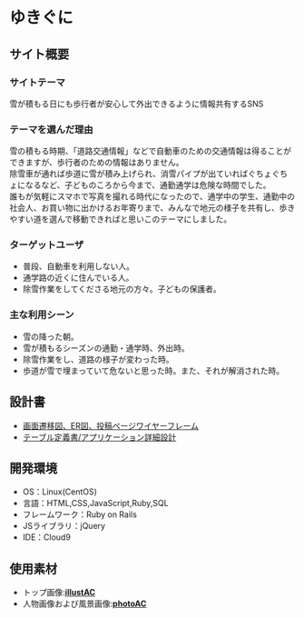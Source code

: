 # ゆきぐに

## サイト概要
### サイトテーマ
雪が積もる日にも歩行者が安心して外出できるように情報共有するSNS

### テーマを選んだ理由
雪の積もる時期、「道路交通情報」などで自動車のための交通情報は得ることができますが、歩行者のための情報はありません。<br>
除雪車が通れば歩道に雪が積み上げられ、消雪パイプが出ていればぐちょぐちょになるなど、子どものころから今まで、通勤通学は危険な時間でした。<br>
誰もが気軽にスマホで写真を撮れる時代になったので、通学中の学生、通勤中の社会人、お買い物に出かけるお年寄りまで、みんなで地元の様子を共有し、歩きやすい道を選んで移動できればと思いこのテーマにしました。

### ターゲットユーザ
- 普段、自動車を利用しない人。
- 通学路の近くに住んでいる人。
- 除雪作業をしてくださる地元の方々。子どもの保護者。

### 主な利用シーン
- 雪の降った朝。
- 雪が積もるシーズンの通勤・通学時、外出時。
- 除雪作業をし、道路の様子が変わった時。
- 歩道が雪で埋まっていて危ないと思った時。また、それが解消された時。

## 設計書
- [画面遷移図、ER図、投稿ページワイヤーフレーム](https://drive.google.com/file/d/1o-_HMZy20PZDmYV_xZW-TUXjCTH_Wu1s/view?usp=sharing)
- [テーブル定義書/アプリケーション詳細設計](https://docs.google.com/spreadsheets/d/1nCQMOcZfB6MRlgjYw5S_cLqOdsqPDq8ahVXY-lFR64s/edit?usp=sharing)

## 開発環境
- OS：Linux(CentOS)
- 言語：HTML,CSS,JavaScript,Ruby,SQL
- フレームワーク：Ruby on Rails
- JSライブラリ：jQuery
- IDE：Cloud9

## 使用素材
- トップ画像:[**illustAC**](https://www.ac-illust.com/)
- 人物画像および風景画像:[**photoAC**](https://www.photo-ac.com/)
